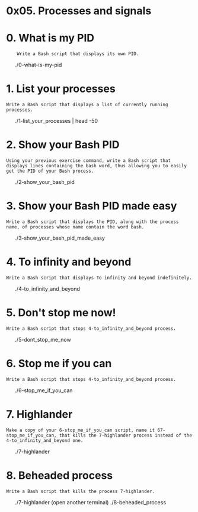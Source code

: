 # 0x05. Processes and signals

# 0. What is my PID


        Write a Bash script that displays its own PID.

<ul>
    ./0-what-is-my-pid
</ul>

# 1. List your processes

    Write a Bash script that displays a list of currently running processes.


<ul>
    ./1-list_your_processes | head -50
</ul>

# 2. Show your Bash PID

    Using your previous exercise command, write a Bash script that displays lines containing the bash word, thus allowing you to easily get the PID of your Bash process.

<ul>
    ./2-show_your_bash_pid
</ul>


# 3. Show your Bash PID made easy

    Write a Bash script that displays the PID, along with the process name, of processes whose name contain the word bash.

<ul>
    ./3-show_your_bash_pid_made_easy
</ul>

# 4. To infinity and beyond

    Write a Bash script that displays To infinity and beyond indefinitely.

<ul>
    ./4-to_infinity_and_beyond
</ul>

# 5. Don't stop me now!

    Write a Bash script that stops 4-to_infinity_and_beyond process.

<ul>
    ./5-dont_stop_me_now
</ul>

# 6. Stop me if you can

    Write a Bash script that stops 4-to_infinity_and_beyond process.


<ul>
    ./6-stop_me_if_you_can
</ul>

# 7. Highlander

    Make a copy of your 6-stop_me_if_you_can script, name it 67-stop_me_if_you_can, that kills the 7-highlander process instead of the 4-to_infinity_and_beyond one.

<ul>
    ./7-highlander
</ul>

# 8. Beheaded process


    Write a Bash script that kills the process 7-highlander.

<ul>
    ./7-highlander
    (open another terminal)
     ./8-beheaded_process
</ul>